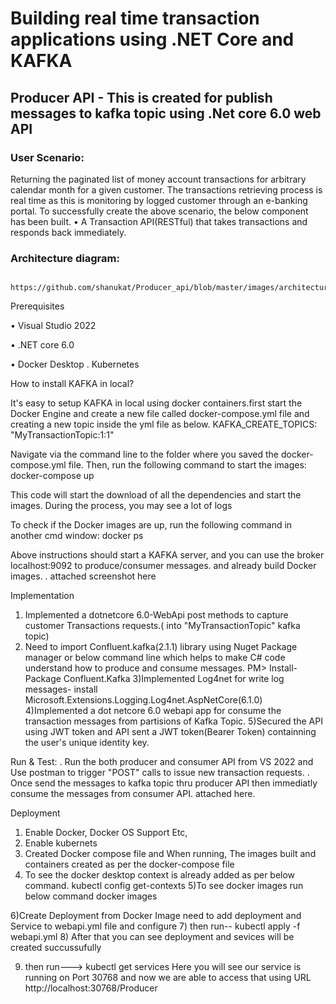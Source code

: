 # Building real time transaction applications using .NET Core and KAFKA

## Producer API - This is created for publish messages to kafka topic using .Net core 6.0 web API


### User Scenario:
Returning the paginated list of money account transactions for arbitrary calendar month for a given customer. The transactions retrieving process is real time as this is monitoring by logged customer through an e-banking portal.
To successfully create the above scenario, the below component has been built.
•	A Transaction API(RESTful) that takes transactions and responds back immediately.

### Architecture diagram:
 
     https://github.com/shanukat/Producer_api/blob/master/images/architecture.JPG
     




Prerequisites

•	Visual Studio 2022

•	.NET core 6.0

•	Docker Desktop
. Kubernetes

How to install KAFKA in local?

It's easy to setup KAFKA in local using docker containers.first start the Docker Engine and create a new file called docker-compose.yml file and creating a new topic inside the yml file as below. 
KAFKA_CREATE_TOPICS: "MyTransactionTopic:1:1"

Navigate via the command line to the folder where you saved the docker-compose.yml file. Then, run the following command to start the images:
docker-compose up

This code will start the download of all the dependencies and start the images. During the process, you may see a lot of logs

To check if the Docker images are up, run the following command in another cmd window:
docker ps

Above instructions should start a KAFKA server, and you can use the broker localhost:9092 to produce/consumer messages. and already build Docker images.
. attached screenshot here

Implementation

1) Implemented a dotnetcore 6.0-WebApi post methods to capture customer Transactions requests.( into "MyTransactionTopic" kafka topic)
2) Need to import Confluent.kafka(2.1.1) library using Nuget Package manager or below command line which helps to make C# code understand how to produce and consume messages.
PM> Install-Package Confluent.Kafka
3)Implemented Log4net for write log messages- install Microsoft.Extensions.Logging.Log4net.AspNetCore(6.1.0)
4)Implemented a dot netcore 6.0 webapi app for consume the  transaction messages from partisions of Kafka Topic.
5)Secured the API using JWT token and API sent a JWT token(Bearer Token) containning the user's unique identity key.

Run & Test:
. Run the both producer and consumer API from VS 2022 and Use postman to trigger "POST" calls to issue new transaction requests.
. Once send the messages to kafka topic thru producer API then immediatly consume the messages from consumer API.
attached here.

Deployment

1) Enable Docker, Docker OS Support Etc, 
2) Enable kubernets
3) Created Docker compose file and When running, The images built and containers created as per the docker-compose file
4) To see the docker desktop context is already added as per below command.
kubectl config get-contexts
5)To see docker images run below command
docker images

6)Create Deployment from Docker Image
need to add deployment and Service to webapi.yml file and configure
7) then run-- kubectl apply -f webapi.yml
8) After that you can see deployment and sevices will be created succussufully

9) then run---> kubectl get services
Here you will see our service is running on Port 30768 and now we are able to access that using URL http://localhost:30768/Producer







